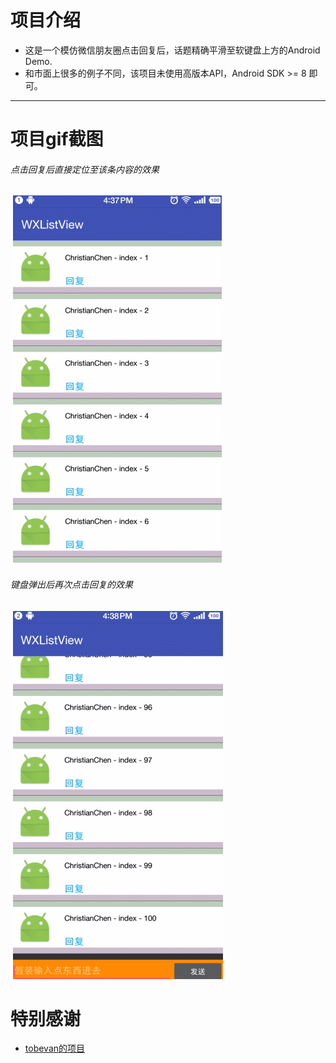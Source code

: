 # 项目介绍
* 这是一个模仿微信朋友圈点击回复后，话题精确平滑至软键盘上方的Android Demo. 
* 和市面上很多的例子不同，该项目未使用高版本API，Android SDK >= 8 即可。
  
  
---------

# 项目gif截图

###### 点击回复后直接定位至该条内容的效果
  ![image](https://github.com/freestyletime/WXListView/blob/master/pic/1.gif)
###### 键盘弹出后再次点击回复的效果
  ![image](https://github.com/freestyletime/WXListView/blob/master/pic/2.gif)

# 特别感谢
* [tobevan的项目](https://github.com/tobevan/Keyboard-align-ListView-item-bottom)
